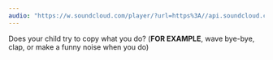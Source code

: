 ```yaml
---
audio: "https://w.soundcloud.com/player/?url=https%3A//api.soundcloud.com/tracks/1405643482%3Fsecret_token%3Ds-KKu1tbuhjmp&color=%23ff5500&auto_play=true&hide_related=false&show_comments=true&show_user=true&show_reposts=false&show_teaser=true&visual=true"
---
```


Does your child try to copy what you do? (<strong>FOR EXAMPLE</strong>, wave bye-bye, clap, or make a funny noise when you do)